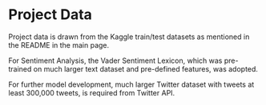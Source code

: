 # Project Data

Project data is drawn from the Kaggle train/test datasets as mentioned in the README in the main page.

For Sentiment Analysis, the Vader Sentiment Lexicon, which was pre-trained on much larger text dataset and pre-defined features, was adopted.

For further model development, much larger Twitter dataset with tweets at least 300,000 tweets, is required from Twitter API.

